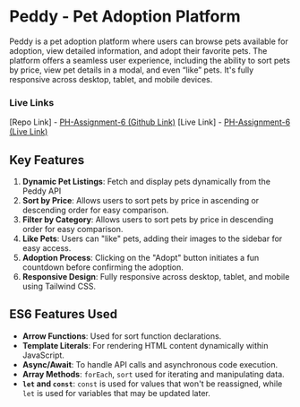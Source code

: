 # Peddy - Pet Adoption Platform

Peddy is a pet adoption platform where users can browse pets available for adoption, view detailed information, and adopt their favorite pets. The platform offers a seamless user experience, including the ability to sort pets by price, view pet details in a modal, and even “like” pets. It's fully responsive across desktop, tablet, and mobile devices.

### Live Links
[Repo Link] -  [PH-Assignment-6 (Github Link)](https://github.com/programming-hero-web-course2/b10a6-pet-adoption-fiamanillah)
[Live Link] - [PH-Assignment-6 (Live Link)](https://fi.amanillah.com/projects/PH-Assignment-6/src/index.html)

## Key Features

1.  **Dynamic Pet Listings**: Fetch and display pets dynamically from the Peddy API 
2.  **Sort by Price**: Allows users to sort pets by price in ascending or descending order for easy comparison.
3. **Filter by Category**: Allows users to sort pets by price in descending order for easy comparison.
4.  **Like Pets**: Users can "like" pets, adding their images to the sidebar for easy access.
5.  **Adoption Process**: Clicking on the "Adopt" button initiates a fun countdown before confirming the adoption.
6.  **Responsive Design**: Fully responsive across desktop, tablet, and mobile using Tailwind CSS.

## ES6 Features Used

-   **Arrow Functions**: Used for sort function declarations.
-   **Template Literals**: For rendering HTML content dynamically within JavaScript.
-   **Async/Await**: To handle API calls and asynchronous code execution.
-   **Array Methods**: `forEach`, `sort` used for iterating and manipulating data.
-   **`let` and `const`**:    `const` is used for values that won't be reassigned, while `let` is used for variables that may be updated later.